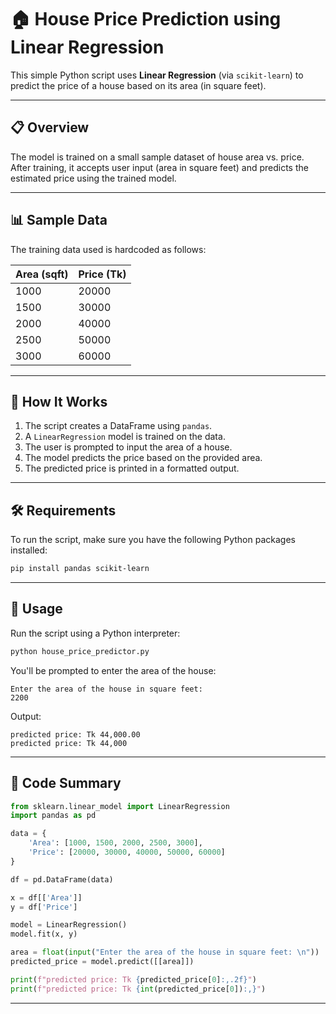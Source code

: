 
# 🏠 House Price Prediction using Linear Regression

This simple Python script uses **Linear Regression** (via `scikit-learn`) to predict the price of a house based on its area (in square feet).

---

## 📋 Overview

The model is trained on a small sample dataset of house area vs. price. After training, it accepts user input (area in square feet) and predicts the estimated price using the trained model.

---

## 📊 Sample Data

The training data used is hardcoded as follows:

| Area (sqft) | Price (Tk) |
| ----------- | ---------- |
| 1000        | 20000      |
| 1500        | 30000      |
| 2000        | 40000      |
| 2500        | 50000      |
| 3000        | 60000      |

---

## 🚀 How It Works

1. The script creates a DataFrame using `pandas`.
2. A `LinearRegression` model is trained on the data.
3. The user is prompted to input the area of a house.
4. The model predicts the price based on the provided area.
5. The predicted price is printed in a formatted output.

---

## 🛠 Requirements

To run the script, make sure you have the following Python packages installed:

```bash
pip install pandas scikit-learn
```

---

## 🧾 Usage

Run the script using a Python interpreter:

```bash
python house_price_predictor.py
```

You'll be prompted to enter the area of the house:

```
Enter the area of the house in square feet:
2200
```

Output:

```
predicted price: Tk 44,000.00
predicted price: Tk 44,000
```

---

## 📁 Code Summary

```python
from sklearn.linear_model import LinearRegression
import pandas as pd

data = {
    'Area': [1000, 1500, 2000, 2500, 3000],
    'Price': [20000, 30000, 40000, 50000, 60000]
}

df = pd.DataFrame(data)

x = df[['Area']]
y = df['Price']

model = LinearRegression()
model.fit(x, y)

area = float(input("Enter the area of the house in square feet: \n"))
predicted_price = model.predict([[area]])

print(f"predicted price: Tk {predicted_price[0]:,.2f}")
print(f"predicted price: Tk {int(predicted_price[0]):,}")
```

---




